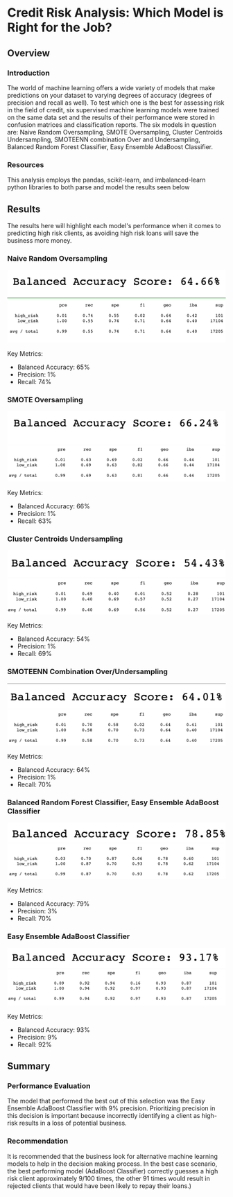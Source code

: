 # Credit Risk Analysis: Which Model is Right for the Job?

## Overview

### Introduction

The world of machine learning offers a wide variety of models that make predictions on your dataset to varying degrees of accuracy (degrees of precision and recall as well). To test which one is the best for assessing risk in the field of credit, six supervised machine learning models were trained on the same data set and the results of their performance were stored in confusion matrices and classification reports. The six models in question are: Naive Random Oversampling, SMOTE Oversampling,  Cluster Centroids Undersampling, SMOTEENN combination Over and Undersampling, Balanced Random Forest Classifier, Easy Ensemble AdaBoost Classifier.

### Resources

This analysis employs the pandas, scikit-learn, and imbalanced-learn python libraries to both parse and model the results seen below

## Results

The results here will highlight each model's performance when it comes to predicting high risk clients, as avoiding high risk loans will save the business more money.

### Naive Random Oversampling

![ba-oversampling](https://github.com/juberr/credit_risk_analysis/blob/main/pics/ba_ros.png?raw=true)
![class-oversampling](https://github.com/juberr/credit_risk_analysis/blob/main/pics/class_ros.png?raw=true)

Key Metrics:
* Balanced Accuracy: 65%
* Precision: 1%
* Recall: 74%

### SMOTE Oversampling

![ba-smote](https://github.com/juberr/credit_risk_analysis/blob/main/pics/ba_sm.png?raw=true)
![class-smote](https://github.com/juberr/credit_risk_analysis/blob/main/pics/class_sm.png?raw=true)

Key Metrics:
* Balanced Accuracy: 66%
* Precision: 1%
* Recall: 63%

### Cluster Centroids Undersampling

![ba-us](https://github.com/juberr/credit_risk_analysis/blob/main/pics/ba_us.png?raw=true)
![class-us](https://github.com/juberr/credit_risk_analysis/blob/main/pics/class_us.png?raw=true)

Key Metrics:
* Balanced Accuracy: 54%
* Precision: 1%
* Recall: 69%

### SMOTEENN Combination Over/Undersampling

![ba-st](https://github.com/juberr/credit_risk_analysis/blob/main/pics/ba_st.png?raw=true)
![class-st](https://github.com/juberr/credit_risk_analysis/blob/main/pics/class_st.png?raw=true)

Key Metrics:
* Balanced Accuracy: 64%
* Precision: 1%
* Recall: 70%


### Balanced Random Forest Classifier, Easy Ensemble AdaBoost Classifier

![ba-rf](https://github.com/juberr/credit_risk_analysis/blob/main/pics/ba_rf.png?raw=true)
![class-rf](https://github.com/juberr/credit_risk_analysis/blob/main/pics/class_rf.png?raw=true)

Key Metrics:
* Balanced Accuracy: 79%
* Precision: 3%
* Recall: 70%

### Easy Ensemble AdaBoost Classifier

![ba-eec](https://github.com/juberr/credit_risk_analysis/blob/main/pics/ba_eec.png?raw=true)
![class-eec](https://github.com/juberr/credit_risk_analysis/blob/main/pics/class_eec.png?raw=true)

Key Metrics:
* Balanced Accuracy: 93%
* Precision: 9%
* Recall: 92%

## Summary

### Performance Evaluation

The model that performed the best out of this selection was the Easy Ensemble AdaBoost Classifier with 9% precision. Prioritizing precision in this decision is important because incorrectly identifying a client as high-risk results in a loss of potential business.

### Recommendation

 It is recommended that the business look for alternative machine learning models to help in the decision making process. In the best case scenario, the best performing model (AdaBoost Classifier) correctly guesses a high risk client approximately 9/100 times, the other 91 times would result in rejected clients that would have been likely to repay their loans.)